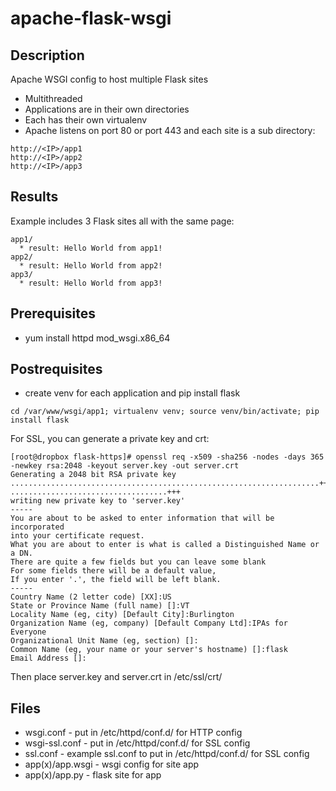 # apache-flask-wsgi

## Description
Apache WSGI config to host multiple Flask sites
* Multithreaded
* Applications are in their own directories
* Each has their own virtualenv
* Apache listens on port 80 or port 443 and each site is a sub directory:
```
http://<IP>/app1
http://<IP>/app2
http://<IP>/app3
```

## Results
Example includes 3 Flask sites all with the same page:
```
app1/
  * result: Hello World from app1!
app2/
  * result: Hello World from app2!
app3/
  * result: Hello World from app3!
```
## Prerequisites
* yum install httpd mod_wsgi.x86_64

## Postrequisites
* create venv for each application and pip install flask
```
cd /var/www/wsgi/app1; virtualenv venv; source venv/bin/activate; pip install flask
```

For SSL, you can generate a private key and crt:
```
[root@dropbox flask-https]# openssl req -x509 -sha256 -nodes -days 365 -newkey rsa:2048 -keyout server.key -out server.crt
Generating a 2048 bit RSA private key
.....................................................................+++
...................................+++
writing new private key to 'server.key'
-----
You are about to be asked to enter information that will be incorporated
into your certificate request.
What you are about to enter is what is called a Distinguished Name or a DN.
There are quite a few fields but you can leave some blank
For some fields there will be a default value,
If you enter '.', the field will be left blank.
-----
Country Name (2 letter code) [XX]:US
State or Province Name (full name) []:VT
Locality Name (eg, city) [Default City]:Burlington
Organization Name (eg, company) [Default Company Ltd]:IPAs for Everyone
Organizational Unit Name (eg, section) []:
Common Name (eg, your name or your server's hostname) []:flask
Email Address []:
```

Then place server.key and server.crt in /etc/ssl/crt/ 


## Files
* wsgi.conf - put in /etc/httpd/conf.d/ for HTTP config
* wsgi-ssl.conf - put in /etc/httpd/conf.d/ for SSL config
* ssl.conf - example ssl.conf to put in /etc/httpd/conf.d/ for SSL config
* app(x)/app.wsgi - wsgi config for site app<x>
* app(x)/app.py - flask site for app<x>

